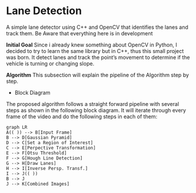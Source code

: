
# Lane Detection
A simple lane detector  using C++ and OpenCV that identifies the lanes and track them. Be Aware that everything here is in development


**Initial Goal**
Since i already knew something about OpenCV in Python, I decided to try to learn the same library but in C++, thus this small project was born. It detect lanes and track the point’s movement to determine if the vehicle is turning or changing slope.

**Algorithm**
This subsection will explain the pipeline of the Algorithm step by step.

- Block Diagram

The proposed algorithm follows a straight forward pipeline with several steps as shown in the following block diagram. It will iterate through every frame of the video and do the following steps in each of them:

```mermaid
graph LR
A(( )) --> B[Input Frame]
B --> D[Gaussian Pyramid]
D --> C[Set a Region of Interest]
C --> E[Perpective Transformation]
E --> F[Otsu Threshold]
F --> G[Hough Line Detection]
G --> H[Draw Lanes]
H --> I[Inverse Persp. Transf.]
I --> J(( ))
B --> J
J --> K[Combined Images]

```
